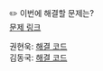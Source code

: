 ✏️ 이번에 해결할 문제는? <br>
[문제 링크](https://leetcode.com/problems/jewels-and-stones/description/)

권현욱: [해결 코드](https://github.com/woogie01/Algorithm-Hub/blob/main/LeetCode/Easy/0771-jewels-and-stones/0771-jewels-and-stones.java) <br>
김동국: [해결 코드](https://github.com/catomat0/algorithm/blob/main/LeetCode/Easy/0771-jewels-and-stones/0771-jewels-and-stones.java) <br>
